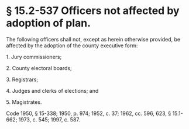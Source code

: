 # § 15.2-537 Officers not affected by adoption of plan.

<p>The following officers shall not, except as herein otherwise provided, be affected by the adoption of the county executive form:</p><p>1. Jury commissioners;</p><p>2. County electoral boards;</p><p>3. Registrars;</p><p>4. Judges and clerks of elections; and</p><p>5. Magistrates.</p><p>Code 1950, § 15-338; 1950, p. 974; 1952, c. 37; 1962, cc. 596, 623, § 15.1-662; 1973, c. 545; 1997, c. 587.</p>